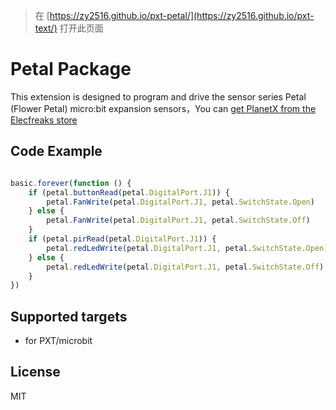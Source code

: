 
> 在 [https://zy2516.github.io/pxt-petal/](https://zy2516.github.io/pxt-text/) 打开此页面

# Petal Package

This extension is designed to program and drive the sensor series Petal (Flower Petal) micro:bit expansion sensors，You can [get PlanetX from the Elecfreaks store](https://www.elecfreaks.com/)

## Code Example
```JavaScript

basic.forever(function () {
    if (petal.buttonRead(petal.DigitalPort.J1)) {
        petal.FanWrite(petal.DigitalPort.J1, petal.SwitchState.Open)
    } else {
        petal.FanWrite(petal.DigitalPort.J1, petal.SwitchState.Off)
    }
    if (petal.pirRead(petal.DigitalPort.J1)) {
        petal.redLedWrite(petal.DigitalPort.J1, petal.SwitchState.Open)
    } else {
        petal.redLedWrite(petal.DigitalPort.J1, petal.SwitchState.Off)
    }
})
```

## Supported targets

* for PXT/microbit

## License
MIT
